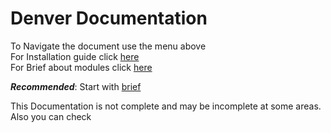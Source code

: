 # Denver Documentation
To Navigate the document use the menu above <br/>
For Installation guide click [here](installation.md) <br/>
For Brief about modules click [here](brief.md) <br/>

***Recommended***: Start with [brief](brief.md)

This Documentation is not complete and may be incomplete at some areas.
Also you can check